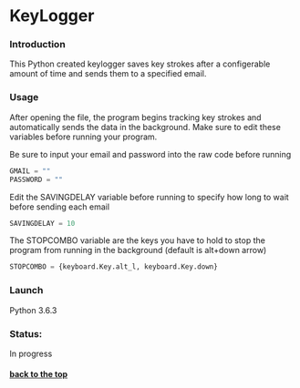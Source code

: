 # KeyLogger

### Introduction
This Python created keylogger saves key strokes after a configerable amount of time and sends them to a specified email. 

### Usage

After opening the file, the program begins tracking key strokes and automatically sends the data in the background. Make sure to edit these variables before running your program.

Be sure to input your email and password into the raw code before running
``` python
GMAIL = ""
PASSWORD = ""
```

Edit the SAVINGDELAY variable before running to specify how long to wait before sending each email
```python
SAVINGDELAY = 10
```

The STOPCOMBO variable are the keys you have to hold to stop the program from running in the background (default is alt+down arrow)
```python
STOPCOMBO = {keyboard.Key.alt_l, keyboard.Key.down}
```


### Launch

Python 3.6.3

### Status: 

In progress

#### [back to the top](#flashcards)
